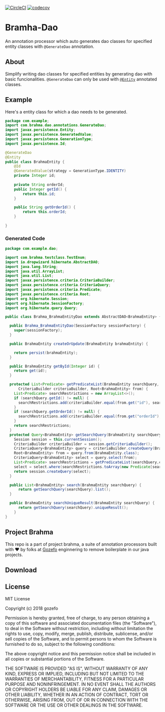 [![CircleCI](https://circleci.com/gh/gozefo/brahma-dao/tree/master.svg?style=svg)](https://circleci.com/gh/gozefo/brahma-dao/tree/master)
[![codecov](https://codecov.io/gh/gozefo/brahma-dao/branch/master/graph/badge.svg)](https://codecov.io/gh/gozefo/brahma-dao)
# Bramha-Dao
An annotation processor which auto generates dao classes for specified entity classes with ```@GenerateDao``` annotation.
## About 
Simplify writing dao classes for specified entities by generating dao with basic funcionalities. ```@GenerateDao``` can only be used with [```@Entity```](https://docs.oracle.com/javaee/6/api/javax/persistence/Entity.html) annotated classes.

## Example
Here's a entity class for which a dao needs to be generated.
```java
package com.example;
import com.brahma.dao.annotations.GenerateDao;
import javax.persistence.Entity;
import javax.persistence.GeneratedValue;
import javax.persistence.GenerationType;
import javax.persistence.Id;

@GenerateDao
@Entity
public class BrahmaEntity {
    @Id
    @GeneratedValue(strategy = GenerationType.IDENTITY)
    private Integer id;
   
    private String orderId;
    public Integer getId() {
    	return this.id;
    }

    public String getOrderId() {
    	return this.orderId;
    }
    
}
```

### Generated Code
```java
package com.example.dao;

import com.brahma.testclass.TestEnum;
import io.dropwizard.hibernate.AbstractDAO;
import java.lang.String;
import java.util.ArrayList;
import java.util.List;
import javax.persistence.criteria.CriteriaBuilder;
import javax.persistence.criteria.CriteriaQuery;
import javax.persistence.criteria.Predicate;
import javax.persistence.criteria.Root;
import org.hibernate.Session;
import org.hibernate.SessionFactory;
import org.hibernate.query.Query;

public class Brahma_BrahmaEntityDao extends AbstractDAO<BrahmaEntity> {

  public Brahma_BrahmaEntityDao(SessionFactory sessionFactory) {
    super(sessionFactory);
  }

  public BrahmaEntity createOrUpdate(BrahmaEntity brahmaEntity) {

    return persist(brahmaEntity);
  }

  public BrahmaEntity getById(Integer id) {
    return get(id);
  }

  protected List<Predicate> getPredicateList(BrahmaEntity searchQuery,
      CriteriaBuilder criteriaBuilder, Root<BrahmaEntity> from) {
    List<Predicate> searchRestrictions = new ArrayList<>();
    if (searchQuery.getId() != null) {
      searchRestrictions.add(criteriaBuilder.equal(from.get("id"), searchQuery.getId()));
    }
    if (searchQuery.getOrderId() != null) {
      searchRestrictions.add(criteriaBuilder.equal(from.get("orderId"), searchQuery.getOrderId()));
    }
    return searchRestrictions;
  }
  protected Query<BrahmaEntity> getSearchQuery(BrahmaEntity searchQuery) {
    Session session = this.currentSession();
    CriteriaBuilder criteriaBuilder = session.getCriteriaBuilder();
    CriteriaQuery<BrahmaEntity> query = criteriaBuilder.createQuery(BrahmaEntity.class);
    Root<BrahmaEntity> from = query.from(BrahmaEntity.class);
    CriteriaQuery<BrahmaEntity> select = query.select(from);
    List<Predicate> searchRestrictions = getPredicateList(searchQuery,criteriaBuilder,from);
    select = select.where(searchRestrictions.toArray(new Predicate[searchRestrictions.size()]));
    return session.createQuery(select);
  }

  public List<BrahmaEntity> search(BrahmaEntity searchQuery) {
      return getSearchQuery(searchQuery).list();
  }

  public BrahmaEntity searchUniqueResult(BrahmaEntity searchQuery) {
      return getSearchQuery(searchQuery).uniqueResult();
    }
}
```

## Project Brahma
This repo is a part of project brahma, a suite of annotation processors built with :hearts: by folks at [Gozefo]( https://www.gozefo.com/) enginnering to remove boilerplate in our java projects.

## Download


## License
MIT License

Copyright (c) 2018 gozefo

Permission is hereby granted, free of charge, to any person obtaining a copy
of this software and associated documentation files (the "Software"), to deal
in the Software without restriction, including without limitation the rights
to use, copy, modify, merge, publish, distribute, sublicense, and/or sell
copies of the Software, and to permit persons to whom the Software is
furnished to do so, subject to the following conditions:

The above copyright notice and this permission notice shall be included in all
copies or substantial portions of the Software.

THE SOFTWARE IS PROVIDED "AS IS", WITHOUT WARRANTY OF ANY KIND, EXPRESS OR
IMPLIED, INCLUDING BUT NOT LIMITED TO THE WARRANTIES OF MERCHANTABILITY,
FITNESS FOR A PARTICULAR PURPOSE AND NONINFRINGEMENT. IN NO EVENT SHALL THE
AUTHORS OR COPYRIGHT HOLDERS BE LIABLE FOR ANY CLAIM, DAMAGES OR OTHER
LIABILITY, WHETHER IN AN ACTION OF CONTRACT, TORT OR OTHERWISE, ARISING FROM,
OUT OF OR IN CONNECTION WITH THE SOFTWARE OR THE USE OR OTHER DEALINGS IN THE
SOFTWARE.
